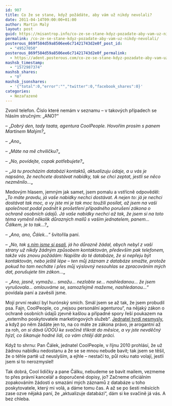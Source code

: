 ```yaml
---
id: 907
title: Co že se stane, když požádáte, aby vám už nikdy nevolali?
date: 2011-04-14T09:00:00+01:00
author: Martin Malý
layout: post
guid: https://misantrop.info/co-ze-se-stane-kdyz-pozadate-aby-vam-uz-nikdy-nevolali/
permalink: /co-ze-se-stane-kdyz-pozadate-aby-vam-uz-nikdy-nevolali/
posterous_869f584d59a8506ee6c71421743d2e0f_post_id:
  - "49527050"
posterous_869f584d59a8506ee6c71421743d2e0f_permalink:
  - https://adent.posterous.com/co-ze-se-stane-kdyz-pozadate-aby-vam-uz-nikdy
mashsb_timestamp:
  - "1572987374"
mashsb_shares:
  - "0"
mashsb_jsonshares:
  - '{"total":0,"error":"","twitter":0,"facebook_shares":0}'
categories:
  - Nezařazené
---
```

Zvonil telefon. Č&iacute;slo kter&eacute; nem&aacute;m v seznamu &#8211; v takov&yacute;ch př&iacute;padech se hl&aacute;s&iacute;m stručn&yacute;m: &#8222;ANO?&#8220;

&#8211; &#8222;_Dobr&yacute; den, tady taata, agentura CoolPeople. Hovoř&iacute;m pros&iacute;m s panem Martinem Mal&yacute;m?_&#8222;

&#8211; &#8222;_Ano_&#8222;

&#8211; &#8222;_M&aacute;te na mě chviličku?_&#8222;

&#8211; &#8222;_No, pov&iacute;dejte, copak potřebujete?_&#8222;

&#8211; &#8222;_J&aacute; tu proch&aacute;z&iacute;m datab&aacute;zi kontaktů, aktualizuju &uacute;daje, a u v&aacute;s je naps&aacute;no, že nechcete dost&aacute;vat nab&iacute;dky, tak se chci zeptat, jestli se něco nezměnilo&#8230;_&#8222;

Medov&yacute;m hlasem, jemn&yacute;m jak samet, jsem pomalu a vstř&iacute;cně odpověděl: &#8222;_To m&aacute;te pravdu, j&aacute; va&scaron;e nab&iacute;dky nechci dost&aacute;vat. A nejen to: j&aacute; je nechci dost&aacute;vat tak moc, a vy jste mi je tak moc toužili pos&iacute;lat, až jsem na va&scaron;i společnost podal podnět k pro&scaron;etřen&iacute; př&iacute;padn&eacute;ho poru&scaron;en&iacute; z&aacute;kona o ochraně osobn&iacute;ch &uacute;dajů. J&aacute; va&scaron;e nab&iacute;dky nechci až tak, že jsem si na toto t&eacute;ma vyměnil několik důrazn&yacute;ch mailů s va&scaron;&iacute;m jednatelem, panem&#8230; Č&aacute;lkem, je to tak&#8230;?_&#8222;

&#8211; &#8222;_Ano, ano, Č&aacute;lek&#8230;_&#8220; &scaron;vitořila pan&iacute;.

&#8211; &#8222;_No, tak [s n&iacute;m jsme si psali](https://misantrop.info/nejsme-personalni-agentura), j&aacute; ho důrazně ž&aacute;dal, abych nebyl z va&scaron;&iacute; strany už nikdy ž&aacute;dn&yacute;m způsobem kontaktov&aacute;n, předev&scaron;&iacute;m pak telefonem, takže v&aacute;s znovu pož&aacute;d&aacute;m: Napi&scaron;te do t&eacute; datab&aacute;ze, že si nepřeju b&yacute;t kontaktov&aacute;n, nebo je&scaron;tě l&eacute;pe &#8211; ten můj z&aacute;znam z datab&aacute;ze smažte, protože pokud ho tam nech&aacute;te i přes můj v&yacute;slovn&yacute; nesouhlas se zpracov&aacute;n&iacute;m m&yacute;ch dat, poru&scaron;ujete t&iacute;m z&aacute;kon&#8230;_&#8222;

&#8211; &#8222;_Ano, jasně, vymažu&#8230; smažu&#8230; nezlobte se&#8230; nashledanou&#8230; že jsem vyru&scaron;ovala&#8230; omlouv&aacute;me se, samozřejmě mažeme, nashledanou&#8230;_&#8220; pov&iacute;dala pan&iacute; a zavěsili jsme.

Moj&iacute; prvn&iacute; reakc&iacute; byl hur&oacute;nsk&yacute; sm&iacute;ch. Sm&aacute;l jsem se až tak, že jsem probudil psa. Fajn, CoolPeople, co &#8222;nejsou person&aacute;ln&iacute; agenturou&#8220;, na nějak&yacute; z&aacute;kon o ochraně osobn&iacute;ch &uacute;dajů zjevně ka&scaron;lou a př&iacute;padn&eacute; spory ře&scaron;&iacute; poukazem na &#8222;extern&iacute;ho poskytovatele marketingov&yacute;ch služeb&#8220;. [Jednatel tvrd&iacute; nesmysly](https://misantrop.info/nejsme-personalni-agentura), a když po něm ž&aacute;d&aacute;te jen to, na co m&aacute;te ze z&aacute;kona pr&aacute;vo, je arogantn&iacute; až za roh, _on si d&aacute;v&aacute; &Uacute;OO&Uacute; ke svačině třikr&aacute;t do měs&iacute;ce, a vy jste nevděčn&yacute; h&yacute;zl, co &scaron;ikanuje hodn&eacute; lidi, co v&aacute;m chtěj&iacute; d&aacute;t pr&aacute;ci._

Když to shrnu: Pan Č&aacute;lek, jednatel CoolPeople, v ř&iacute;jnu 2010 prohl&aacute;s&iacute;, že už ž&aacute;dnou nab&iacute;dku nedostanu a že se se mnou nebude bavit; tak jsem se tě&scaron;il, že o t&eacute;hle partě už neusly&scaron;&iacute;m, a ejhle &#8211; nestač&iacute; to, půl roku nato volaj&iacute;, jestli jsem si to nerozmyslel!

Tak dobr&aacute;, Cool lidičky a pane Č&aacute;lku, nebudeme se bavit mailem, vezmeme to přes pr&aacute;vn&iacute; kancel&aacute;ř a doporučen&eacute; dopisy, jo? Začneme ofici&aacute;ln&iacute;m zopakov&aacute;n&iacute;m ž&aacute;dosti o smaz&aacute;n&iacute; m&yacute;ch z&aacute;znamů z datab&aacute;ze u toho poskytovatele, kter&yacute; mi vol&aacute;, a d&aacute;me tomu čas. A až se po &scaron;esti měs&iacute;c&iacute;ch zase ozve nějak&aacute; pan&iacute;, že &#8222;aktualizuje datab&aacute;zi&#8220;, d&aacute;m si ke svačině j&aacute; v&aacute;s. A bez chleba.